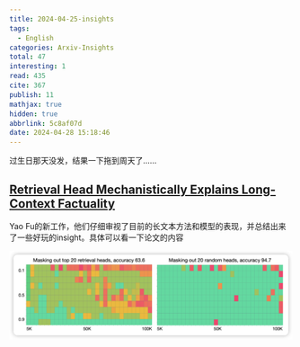 ```yaml
---
title: 2024-04-25-insights
tags:
  - English
categories: Arxiv-Insights
total: 47
interesting: 1
read: 435
cite: 367
publish: 11
mathjax: true
hidden: true
abbrlink: 5c8af07d
date: 2024-04-28 15:18:46
---
```


过生日那天没发，结果一下拖到周天了……

## [Retrieval Head Mechanistically Explains Long-Context Factuality](https://arxiv.org/pdf/2404.15574)

Yao Fu的新工作，他们仔细审视了目前的长文本方法和模型的表现，并总结出来了一些好玩的insight。具体可以看一下论文的内容

<img src="../../files/images/arxiv-insights/2024-04-22-04-26/retrieve.png">
